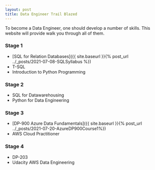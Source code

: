 ```yaml
---
layout: post
title: Data Engineer Trail Blazed
---
```


To become a Data Engineer, one should develop a number of skills. This website will provide walk you through all of them.
### Stage 1
* [SQL for Relation Databases]({{ site.baseurl }}{% post_url ../_posts/2021-07-08-SQLSyllabus %})
* T-SQL
* Introduction to Python Programming
### Stage 2
* SQL for Datawarehousing
* Python for Data Engineering
### Stage 3
* [DP-900 Azure Data Fundamentals]({{ site.baseurl }}{% post_url ../_posts/2021-07-20-AzureDP900Course1%})
* AWS Cloud Practitioner

### Stage 4
* DP-203
* Udacity AWS Data Engineering

  
  
  
  


